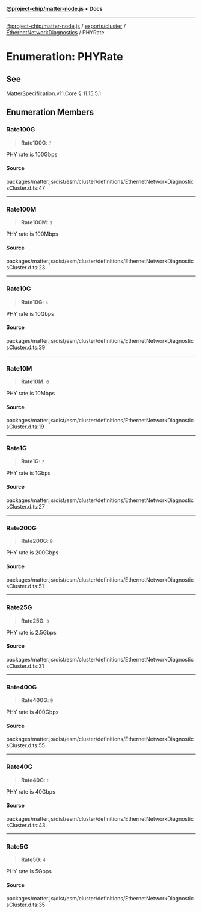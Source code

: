 [**@project-chip/matter-node.js**](../../../../../README.md) • **Docs**

***

[@project-chip/matter-node.js](../../../../../modules.md) / [exports/cluster](../../../README.md) / [EthernetNetworkDiagnostics](../README.md) / PHYRate

# Enumeration: PHYRate

## See

MatterSpecification.v11.Core § 11.15.5.1

## Enumeration Members

### Rate100G

> **Rate100G**: `7`

PHY rate is 100Gbps

#### Source

packages/matter.js/dist/esm/cluster/definitions/EthernetNetworkDiagnosticsCluster.d.ts:47

***

### Rate100M

> **Rate100M**: `1`

PHY rate is 100Mbps

#### Source

packages/matter.js/dist/esm/cluster/definitions/EthernetNetworkDiagnosticsCluster.d.ts:23

***

### Rate10G

> **Rate10G**: `5`

PHY rate is 10Gbps

#### Source

packages/matter.js/dist/esm/cluster/definitions/EthernetNetworkDiagnosticsCluster.d.ts:39

***

### Rate10M

> **Rate10M**: `0`

PHY rate is 10Mbps

#### Source

packages/matter.js/dist/esm/cluster/definitions/EthernetNetworkDiagnosticsCluster.d.ts:19

***

### Rate1G

> **Rate1G**: `2`

PHY rate is 1Gbps

#### Source

packages/matter.js/dist/esm/cluster/definitions/EthernetNetworkDiagnosticsCluster.d.ts:27

***

### Rate200G

> **Rate200G**: `8`

PHY rate is 200Gbps

#### Source

packages/matter.js/dist/esm/cluster/definitions/EthernetNetworkDiagnosticsCluster.d.ts:51

***

### Rate25G

> **Rate25G**: `3`

PHY rate is 2.5Gbps

#### Source

packages/matter.js/dist/esm/cluster/definitions/EthernetNetworkDiagnosticsCluster.d.ts:31

***

### Rate400G

> **Rate400G**: `9`

PHY rate is 400Gbps

#### Source

packages/matter.js/dist/esm/cluster/definitions/EthernetNetworkDiagnosticsCluster.d.ts:55

***

### Rate40G

> **Rate40G**: `6`

PHY rate is 40Gbps

#### Source

packages/matter.js/dist/esm/cluster/definitions/EthernetNetworkDiagnosticsCluster.d.ts:43

***

### Rate5G

> **Rate5G**: `4`

PHY rate is 5Gbps

#### Source

packages/matter.js/dist/esm/cluster/definitions/EthernetNetworkDiagnosticsCluster.d.ts:35
